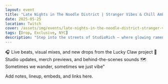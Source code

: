 ```yaml
---
layout: event
title: "Late Nights in The Noodle District | Stranger Vibes & Chill Ambience 🍜🌙"
date: 2025-05-25
location: Twitch
cover: /assets/img/events/late-nights-in-the-noodle-district-stranger-vibes-chill-ambience.webp
tags: [Drop, Exclusive, NYC]
description: "Step into the streets of StudioRich — where glowing ramen signs meet glitchy jazz loops, surreal vending machines hum, and characters drift through dreamy alleys. Live music sessions, lo-fi animations, and ambient experiments straight from Brooklyn.
---
```


🎧 Live beats, visual mixes, and new drops from the Lucky Claw project
🏮 Studio updates, merch previews, and behind-the-scenes sounds
🗺️ Sometimes we wander, sometimes we just vibe"

Add notes, lineup, embeds, and links here.
